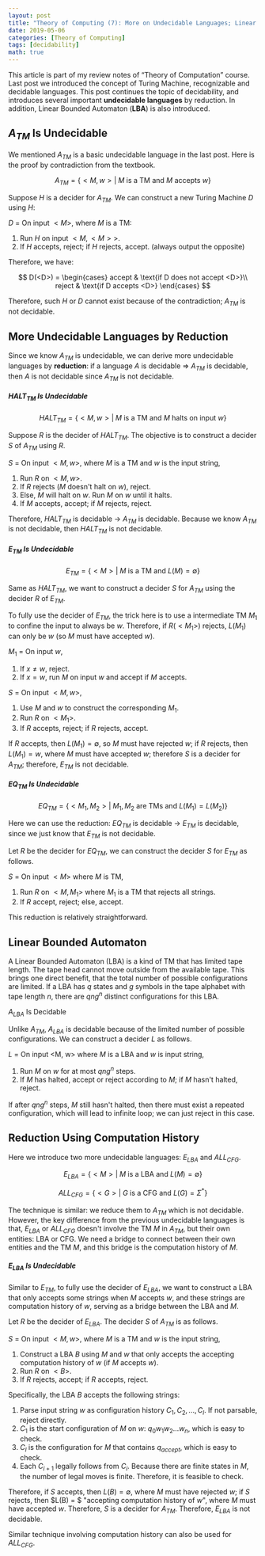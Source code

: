 ```yaml
---
layout: post
title: "Theory of Computing (7): More on Undecidable Languages; Linear Bounded Automaton"
date: 2019-05-06
categories: [Theory of Computing]
tags: [decidability]
math: true
---
```


This article is part of my review notes of “Theory of Computation” course. Last post we introduced the concept of Turing Machine, recognizable and decidable languages. This post continues the topic of decidability, and introduces several important **undecidable languages** by reduction. In addition, Linear Bounded Automaton (**LBA**) is also introduced.

## $A_{TM}$ Is Undecidable

We mentioned $A_{TM}$ is a basic undecidable language in the last post. Here is the proof by contradiction from the textbook.

$$A_{TM} = \{ <M,w> | \;M \text{ is a TM and } M \text{ accepts } w \}$$

Suppose $H$ is a decider for $A_{TM}$. We can construct a new Turing Machine $D$ using $H$:

$D$ = On input $<M>$, where $M$ is a TM:
1. Run $H$ on input $<M, <M>>$.
2. If $H$ accepts, reject; if $H$ rejects, accept. (always output the opposite)

Therefore, we have:

$$
D(<D>) =
\begin{cases}
accept & \text{if D does not accept <D>}\\
reject & \text{if D accepts <D>}
\end{cases}
$$

Therefore, such $H$ or $D$ cannot exist because of the contradiction; $A_{TM}$ is not decidable.

## More Undecidable Languages by Reduction

Since we know $A_{TM}$ is undecidable, we can derive more undecidable languages by **reduction**: if a language $A$ is decidable $\Rightarrow$ $A_{TM}$ is decidable, then $A$ is not decidable since $A_{TM}$ is not decidable.

##### $HALT_{TM}$ Is Undecidable

$$HALT_{TM} = \{ <M, w> | \; M \text{ is a TM and } M \text{ halts on input } w\}$$

Suppose $R$ is the decider of $HALT_{TM}$. The objective is to construct a decider $S$ of $A_{TM}$ using $R$.

$S$ = On input $<M, w>$, where $M$ is a TM and $w$ is the input string,
1. Run $R$ on $<M,w>$.
2. If $R$ rejects ($M$ doesn't halt on $w$), reject.
3. Else, $M$ will halt on $w$. Run $M$ on $w$ until it halts.
4. If $M$ accepts, accept; if $M$ rejects, reject.

Therefore, $HALT_{TM}$ is decidable $\to$ $A_{TM}$ is decidable. Because we know $A_{TM}$ is not decidable, then $HALT_{TM}$ is not decidable.

##### $E_{TM}$ Is Undecidable

$$E_{TM} = \{<M> | \; M \text{ is a TM and } L(M) =\emptyset \}$$

Same as $HALT_{TM}$, we want to construct a decider $S$ for $A_{TM}$ using the decider $R$ of $E_{TM}$.

To fully use the decider of $E_{TM}$, the trick here is to use a intermediate TM $M_1$ to confine the input to always be $w$. Therefore, if $R(<M_1>)$ rejects, $L(M_1)$ can only be $w$ (so $M$ must have accepted $w$).

$M_1$ = On input $w$,
1. If $x \neq w$, reject.
2. If $x = w$, run $M$ on input $w$ and accept if $M$ accepts.

$S$ = On input $<M, w>$,
1. Use $M$ and $w$ to construct the corresponding $M_1$.
2. Run $R$ on $<M_1>$.
3. If $R$ accepts, reject; if $R$ rejects, accept.

If $R$ accepts, then $L(M_1) = \emptyset$, so $M$ must have rejected $w$; if $R$ rejects, then $L(M_1) = w$, where $M$ must have accepted $w$; therefore $S$ is a decider for $A_{TM}$; therefore, $E_{TM}$ is not decidable.

##### $EQ_{TM}$ Is Undecidable

$$EQ_{TM} = \{ <M_1, M_2> | \; M_1, M_2 \text{ are TMs and } L(M_1) = L(M_2) \}$$

Here we can use the reduction: $EQ_{TM}$ is decidable $\to$ $E_{TM}$ is decidable, since we just know that $E_{TM}$ is not decidable.

Let $R$ be the decider for $EQ_{TM}$, we can construct the decider $S$ for $E_{TM}$ as follows.

$S$ = On input $<M>$ where $M$ is TM,

1. Run $R$ on $<M, M_1>$ where $M_1$ is a TM that rejects all strings.
2. If $R$ accept, reject; else, accept.

This reduction is relatively straightforward. 

## Linear Bounded Automaton

A Linear Bounded Automaton (LBA) is a kind of TM that has limited tape length. The tape head cannot move outside from the available tape. This brings one direct benefit, that the total number of possible configurations are limited. If a LBA has $q$ states and $g$ symbols in the tape alphabet with tape length $n$, there are $qng^n$ distinct configurations for this LBA.

$A_{LBA}$ Is Decidable

Unlike $A_{TM}$, $A_{LBA}$ is decidable because of the limited number of possible configurations. We can construct a decider $L$ as follows.

$L$ = On input <M, w> where $M$ is a LBA and $w$ is input string,
1. Run $M$ on $w$ for at most $qng^n$ steps.
2. If $M$ has halted, accept or reject according to $M$; if $M$ hasn't halted, reject.

If after $qng^n$ steps, $M$ still hasn't halted, then there must exist a repeated configuration, which will lead to infinite loop; we can just reject in this case.

## Reduction Using Computation History

Here we introduce two more undecidable languages: $E_{LBA}$ and $ALL_{CFG}$.

$$E_{LBA} = \{ <M> | \; M \text{ is a LBA and } L(M) = \emptyset \}$$

$$ALL_{CFG} = \{ <G> | \; G \text{ is a CFG and } L(G) = \Sigma^\ast \}$$

The technique is similar: we reduce them to $A_{TM}$ which is not decidable. However, the key difference from the previous undecidable languages is that, $E_{LBA}$ or $ALL_{CFG}$ doesn't involve the TM $M$ in $A_{TM}$, but their own entities: LBA or CFG. We need a bridge to connect between their own entities and the TM $M$, and this bridge is the computation history of $M$.

##### $E_{LBA}$ Is Undecidable

Similar to $E_{TM}$, to fully use the decider of $E_{LBA}$, we want to construct a LBA that only accepts some strings when $M$ accepts $w$, and these strings are computation history of $w$, serving as a bridge between the LBA and $M$.

Let $R$ be the decider of $E_{LBA}$. The decider $S$ of $A_{TM}$ is as follows.

$S$ = On input $<M, w>$, where $M$ is a TM and $w$ is the input string,

1. Construct a LBA $B$ using $M$ and $w$ that only accepts the accepting computation history of $w$ (if $M$ accepts $w$).
2. Run $R$ on $<B>$.
3. If $R$ rejects, accept; if $R$ accepts, reject.

Specifically, the LBA $B$ accepts the following strings:

1. Parse input string $w$ as configuration history $C_1, C_2, ..., C_l$. If not parsable, reject directly.
2. $C_1$ is the start configuration of $M$ on $w$: $q_0 w_1 w_2 ... w_n$, which is easy to check.
3. $C_l$ is the configuration for $M$ that contains $q_{accept}$, which is easy to check.
4. Each $C_{i+1}$ legally follows from $C_i$. Because there are finite states in $M$, the number of legal moves is finite. Therefore, it is feasible to check.

Therefore, if $S$ accepts, then $L(B) = \emptyset$, where $M$ must have rejected $w$; if $S$ rejects, then $L(B) = $ "accepting computation history of $w$", where $M$ must have accepted $w$. Therefore, $S$ is a decider for $A_{TM}$. Therefore, $E_{LBA}$ is not decidable.

Similar technique involving computation history can also be used for $ALL_{CFG}$.
